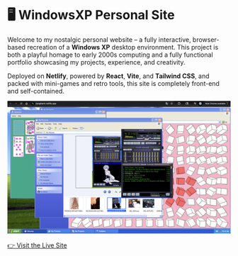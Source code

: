 # 🖥️ WindowsXP Personal Site

Welcome to my nostalgic personal website – a fully interactive, browser-based recreation of a **Windows XP** desktop environment. This project is both a playful homage to early 2000s computing and a fully functional portfolio showcasing my projects, experience, and creativity.

Deployed on **Netlify**, powered by **React**, **Vite**, and **Tailwind CSS**, and packed with mini-games and retro tools, this site is completely front-end and self-contained.

![Desktop Screenshot](./doc/img/DesktopScreenshot.PNG)

[👉 Visit the Live Site](https://jiangtianh.netlify.app/)